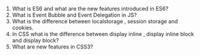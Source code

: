 1. What is ES6 and what are the new features introduced in ES6?
2. What is Event Bubble and Event Delegation in JS?
3. What is the difference between localstorage , session storage and cookies.
4. In CSS what is the difference between display inline , display inline block and display block?
5. What are new features in CSS3?

